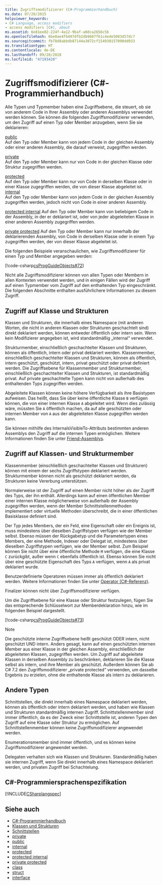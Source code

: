 ```yaml
---
title: Zugriffsmodifizierer (C#-Programmierhandbuch)
ms.date: 07/20/2015
helpviewer_keywords:
- C# Language, access modifiers
- access modifiers [C#], about
ms.assetid: 6e81ee82-224f-4a12-9baf-a0dca2656c5b
ms.openlocfilehash: 6be0ae4f6497dfb2db9607f61c4ede5083d57dc7
ms.sourcegitcommit: fb78d8abbdb87144a3872cf154930157090dd933
ms.translationtype: HT
ms.contentlocale: de-DE
ms.lasthandoff: 09/28/2018
ms.locfileid: "47193420"
---
```

# <a name="access-modifiers-c-programming-guide"></a>Zugriffsmodifizierer (C#-Programmierhandbuch)
Alle Typen und Typmember haben eine Zugriffsebene, die steuert, ob sie von anderem Code in Ihrer Assembly oder anderen Assemblys verwendet werden können. Sie können die folgenden Zugriffsmodifizierer verwenden, um den Zugriff auf einen Typ oder Member anzugeben, wenn Sie sie deklarieren:  
  
 [public](../../../csharp/language-reference/keywords/public.md)  
 Auf den Typ oder Member kann von jedem Code in der gleichen Assembly oder einer anderen Assembly, die darauf verweist, zugegriffen werden. 
  
 [private](../../../csharp/language-reference/keywords/private.md)  
 Auf den Typ oder Member kann nur von Code in der gleichen Klasse oder Struktur zugegriffen werden.  
  
 [protected](../../../csharp/language-reference/keywords/protected.md)  
 Auf den Typ oder Member kann nur von Code in derselben Klasse oder in einer Klasse zugegriffen werden, die von dieser Klasse abgeleitet ist.  
 [internal](../../../csharp/language-reference/keywords/internal.md)  
 Auf den Typ oder Member kann von jedem Code in der gleichen Assembly zugegriffen werden, jedoch nicht von Code in einer anderen Assembly.  
  
 [protected internal](../../../csharp/language-reference/keywords/protected-internal.md) Auf den Typ oder Member kann von beliebigem Code in der Assembly, in der er deklariert ist, oder von jeder abgeleiteten Klasse in einer anderen Assembly zugegriffen werden. 

 [private protected](../../../csharp/language-reference/keywords/private-protected.md) Auf den Typ oder Member kann nur innerhalb der deklarierenden Assembly, von Code in derselben Klasse oder in einem Typ zugegriffen werden, der von dieser Klasse abgeleitet ist.
  
 Die folgenden Beispiele veranschaulichen, wie Zugriffsmodifizierer für einen Typ und Member angegeben werden:  
  
 [!code-csharp[csProgGuideObjects#72](../../../csharp/programming-guide/classes-and-structs/codesnippet/CSharp/access-modifiers_1.cs)]  
  
 Nicht alle Zugriffsmodifizierer können von allen Typen oder Membern in allen Kontexten verwendet werden, und in einigen Fällen wird der Zugriff auf einen Typmember vom Zugriff auf den enthaltenden Typ eingeschränkt. Die folgenden Abschnitte enthalten ausführlichere Informationen zu diesem Zugriff.  
  
## <a name="class-and-struct-accessibility"></a>Zugriff auf Klasse und Strukturen  
 Klassen und Strukturen, die innerhalb eines Namespace (mit anderen Worten, die nicht in anderen Klassen oder Strukturen geschachtelt sind) direkt deklariert werden, können entweder öffentlich oder intern sein. Wenn kein Modifizierer angegeben ist, wird standardmäßig „internal“ verwendet.  
  
 Strukturmember, einschließlich geschachtelter Klassen und Strukturen, können als öffentlich, intern oder privat deklariert werden. Klassenmember, einschließlich geschachtelter Klassen und Strukturen, können als öffentlich, intern geschützt, geschützt, intern, privat geschützt oder privat definiert werden. Die Zugriffsebene für Klassenmember und Strukturmember, einschließlich geschachtelter Klassen und Strukturen, ist standardmäßig privat. Auf private geschachtelte Typen kann nicht von außerhalb des enthaltenden Typs zugegriffen werden.  
  
 Abgeleitete Klassen können keine höhere Verfügbarkeit als ihre Basistypen aufweisen. Das heißt, dass Sie über keine öffentliche Klasse `B` verfügen können, die von einer internen Klasse `A` abgeleitet wird. Wenn dies zulässig wäre, müssten Sie `A` öffentlich machen, da auf alle geschützten oder internen Member von `A` aus der abgeleiteten Klasse zugegriffen werden kann.  
  
 Sie können mithilfe des InternalsVisibleTo-Attributs bestimmten anderen Assemblys den Zugriff auf die internen Typen ermöglichen. Weitere Informationen finden Sie unter [Friend-Assemblys](../concepts/assemblies-gac/friend-assemblies.md).  
  
## <a name="class-and-struct-member-accessibility"></a>Zugriff auf Klassen- und Strukturmember  
 Klassenmember (einschließlich geschachtelter Klassen und Strukturen) können mit einem der sechs Zugriffstypen deklariert werden. Strukturmember können nicht als geschützt deklariert werden, da Strukturen keine Vererbung unterstützen.  
  
 Normalerweise ist der Zugriff auf einen Member nicht höher als der Zugriff des Typs, der ihn enthält. Allerdings kann auf einen öffentlichen Member einer internen Klasse möglicherweise von außerhalb der Assembly zugegriffen werden, wenn der Member Schnittstellenmethoden implementiert oder virtuelle Methoden überschreibt, die in einer öffentlichen Basisklasse definiert sind.  
  
 Der Typ jedes Members, der ein Feld, eine Eigenschaft oder ein Ereignis ist, muss mindestens über dieselben Zugriffstypen verfügen wie der Member selbst. Ebenso müssen der Rückgabetyp und die Parametertypen eines Members, der eine Methode, Indexer oder Delegat ist, mindestens über dieselben Zugriffstypen verfügen, wie der Member selbst. Zum Beispiel können Sie nicht über eine öffentliche Methode `M` verfügen, die eine Klasse `C` zurückgibt, außer wenn `C` ebenfalls öffentlich ist. Ebenso können Sie nicht über eine geschützte Eigenschaft des Typs `A` verfügen, wenn `A` als privat deklariert wurde.  
  
 Benutzerdefinierte Operatoren müssen immer als öffentlich deklariert werden. Weitere Informationen finden Sie unter [Operator (C#-Referenz)](../../../csharp/language-reference/keywords/operator.md).  
  
 Finalizer können nicht über Zugriffsmodifizierer verfügen.  
  
 Um die Zugriffsebene für eine Klasse oder Struktur festzulegen, fügen Sie das entsprechende Schlüsselwort zur Memberdeklaration hinzu, wie im folgenden Beispiel dargestellt.  
  
 [!code-csharp[csProgGuideObjects#73](../../../csharp/programming-guide/classes-and-structs/codesnippet/CSharp/access-modifiers_2.cs)]  
  
> [!NOTE]
>  Die geschützte interne Zugriffsebene heißt geschützt ODER intern, nicht geschützt UND intern. Anders gesagt, kann auf einen geschützten internen Member aus einer Klasse in der gleichen Assembly, einschließlich der abgeleiteten Klassen, zugegriffen werden. Um Zugriff auf abgeleitete Klassen in derselben Assembly zu beschränken, deklarieren Sie die Klasse selbst als intern, und ihre Member als geschützt. Außerdem können Sie ab C# 7.2 den Zugriffsmodifizierer „private protected“ verwenden, um dasselbe Ergebnis zu erzielen, ohne die enthaltende Klasse als intern zu deklarieren.  
  
## <a name="other-types"></a>Andere Typen  
 Schnittstellen, die direkt innerhalb eines Namespace deklariert werden, können als öffentlich oder intern deklariert werden, und haben wie Klassen und Strukturen standardmäßig internen Zugriff. Schnittstellenmember sind immer öffentlich, da es der Zweck einer Schnittstelle ist, anderen Typen den Zugriff auf eine Klasse oder Struktur zu ermöglichen. Auf Schnittstellenmember können keine Zugriffsmodifizierer angewendet werden.  
  
 Enumerationsmember sind immer öffentlich, und es können keine Zugriffsmodifizierer angewendet werden.  
  
 Delegaten verhalten sich wie Klassen und Strukturen. Standardmäßig haben sie internen Zugriff, wenn Sie direkt innerhalb eines Namespace deklariert werden, und privaten Zugriff bei Schachtelung.  
  
## <a name="c-language-specification"></a>C#-Programmiersprachenspezifikation  
 [!INCLUDE[CSharplangspec](~/includes/csharplangspec-md.md)]  
  
## <a name="see-also"></a>Siehe auch

- [C#-Programmierhandbuch](../../../csharp/programming-guide/index.md)  
- [Klassen und Strukturen](../../../csharp/programming-guide/classes-and-structs/index.md)  
- [Schnittstellen](../../../csharp/programming-guide/interfaces/index.md)  
- [private](../../../csharp/language-reference/keywords/private.md)  
- [public](../../../csharp/language-reference/keywords/public.md)  
- [internal](../../../csharp/language-reference/keywords/internal.md)  
- [protected](../../../csharp/language-reference/keywords/protected.md)  
- [protected internal](../../../csharp/language-reference/keywords/protected-internal.md)  
- [private protected](../../../csharp/language-reference/keywords/private-protected.md)  
- [class](../../../csharp/language-reference/keywords/class.md)  
- [struct](../../../csharp/language-reference/keywords/struct.md)  
- [interface](../../../csharp/language-reference/keywords/interface.md)
